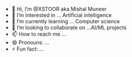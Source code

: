 - 👋 Hi, I’m @XSTOOR aka Mishal Muneer
- 👀 I’m interested in ... Artificial intelligence
- 🌱 I’m currently learning ... Computer science
- 💞️ I’m looking to collaborate on ...AI/ML projects
- 📫 How to reach me ...
- 😄 Pronouns: ...
- ⚡ Fun fact: ...

<!---
XSTOOR/XSTOOR is a ✨ special ✨ repository because its `README.md` (this file) appears on your GitHub profile.
You can click the Preview link to take a look at your changes.
--->
